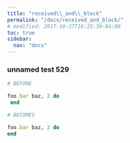```yaml
---
title: "received\\_and\\_block"
permalink: "/docs/received_and_block/"
# modified: 2017-10-27T16:25:30-04:00
toc: true
sidebar:
  nav: "docs"
---
```

### unnamed test 529
```ruby
# BEFORE

foo.bar baz, 2 do 
 end

```
```ruby
# BECOMES

foo.bar baz, 2 do
end
```
